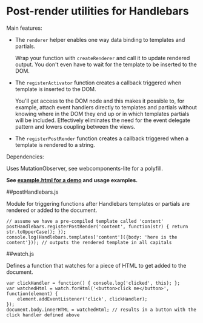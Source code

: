 # Post-render utilities for Handlebars

Main features:

- The `renderer` helper enables one way data binding to templates and partials.
 
    Wrap your function with `createRenderer` and call it to update rendered output. You don't even have to wait for the template to be inserted to the DOM.

- The `registerActivator` function creates a callback triggered when template is inserted to the DOM.

    You'll get access to the DOM node and this makes it possible to, for example, attach event handlers directly to templates and partials without knowing where in the DOM they end up or in which templates partials will be included. Effectively eliminates the need for the event delegate pattern and lowers coupling between the views.
    
- The `registerPostRender` function creates a callback triggered when a template is rendered to a string.
 
Dependencies:

Uses MutationObserver, see webcomponents-lite for a polyfill.

**See [example.html for a demo](http://ekuusela.github.io/post-render-bars/example/example.html) and usage examples.**

##postHandlebars.js

Module for triggering functions after Handlebars templates or partials are rendered or added to the document.

    // assume we have a pre-compiled template called 'content'
    postHandlebars.registerPostRender('content', function(str) { return str.toUpperCase(); });
    console.log(Handlebars.templates['content']({body: 'here is the content'})); // outputs the rendered template in all capitals

##watch.js

Defines a function that watches for a piece of HTML to get added to the document.
    
    var clickHandler = function() { console.log('clicked', this); };
    var watchedHtml = watch.forHtml('<button>click me</button>', function(element) {
        element.addEventListener('click', clickHandler);
    });
    document.body.innerHTML = watchedHtml; // results in a button with the click handler defined above
